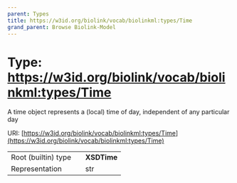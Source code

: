 ```yaml
---
parent: Types
title: https://w3id.org/biolink/vocab/biolinkml:types/Time
grand_parent: Browse Biolink-Model
---
```


# Type: https://w3id.org/biolink/vocab/biolinkml:types/Time


A time object represents a (local) time of day, independent of any particular day

URI: [https://w3id.org/biolink/vocab/biolinkml:types/Time](https://w3id.org/biolink/vocab/biolinkml:types/Time)

|  |  |  |
| --- | --- | --- |
| Root (builtin) type | | **XSDTime** |
| Representation | | str |
